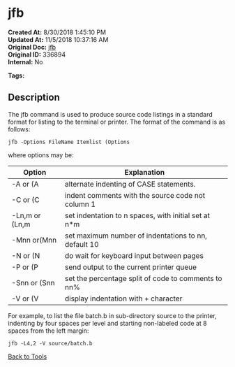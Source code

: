 # jfb

**Created At:** 8/30/2018 1:45:10 PM  
**Updated At:** 11/5/2018 10:37:16 AM  
**Original Doc:** [jfb](https://docs.jbase.com/48399-tools/jfb)  
**Original ID:** 336894  
**Internal:** No  

**Tags:**
<badge text='source code listings' vertical='middle' />

## Description

The jfb command is used to produce source code listings in a standard format for listing to the terminal or printer. The format of the command is as follows:

```
jfb -Options FileName Itemlist (Options
```

where options may be:


| Option | Explanation |
| --- | --- |
| -A or (A | alternate indenting of CASE statements. |
| -C or (C | indent comments with the source code not column 1 |
| -Ln,m or (Ln,m | set indentation to n spaces, with initial set at n\*m |
| -Mnn or(Mnn | set maximum number of indentations to nn, default 10 |
| -N or (N | do wait for keyboard input between pages |
| -P or (P | send output to the current printer queue |
| -Snn or (Snn | set the percentage split of code to comments to nn% |
| -V or (V | display indentation with + character |

For example, to list the file batch.b in sub-directory source to the printer, indenting by four spaces per level and starting non-labeled code at 8 spaces from the left margin:

```
jfb -L4,2 -V source/batch.b

```

[Back to Tools](./../README.md)
